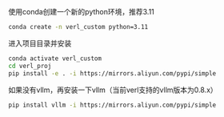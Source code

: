 使用conda创建一个新的python环境，推荐3.11

```bash
conda create -n verl_custom python=3.11
```

进入项目目录并安装

```bash
conda activate verl_custom
cd verl_proj
pip install -e . -i https://mirrors.aliyun.com/pypi/simple
```

如果没有vllm，再安装一下vllm（当前verl支持的vllm版本为0.8.x）

```bash
pip install vllm -i https://mirrors.aliyun.com/pypi/simple
```